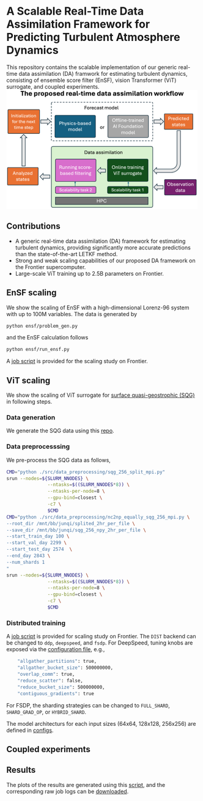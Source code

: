 # A Scalable Real-Time Data Assimilation Framework for Predicting Turbulent Atmosphere Dynamics
This repository contains the scalable implementation of our generic real-time data assimilation (DA) framwork for estimating turbulent dynamics, consisting of ensemble score filter (EnSF), vision Transformer (ViT) surrogate, and coupled experiments.    
<img src="./workflow.png" width="500">

## Contributions
- A generic real-time data assimilation (DA) framework for estimating turbulent dynamics, providing significantly more accurate predictions than the state-of-the-art LETKF method.
- Strong and weak scaling capabilities of our proposed DA framework on the Frontier supercomputer.
- Large-scale ViT training up to 2.5B parameters on Frontier.

## EnSF scaling 
We show the scaling of EnSF with a high-dimensional Lorenz-96 system with up to 100M variables. The data is generated by 
```bash
python ensf/problem_gen.py
```
and the EnSF calculation follows 
```bash
python ensf/run_ensf.py 
```
A [job script](./ensf/job.sb) is provided for the scaling study on Frontier. 

## ViT scaling 
We show the scaling of ViT surrogate for [surface quasi-geostrophic (SQG)](https://github.com/jswhit/sqgturb) in following steps. 

### Data generation
We generate the SQG data using this [repo](https://github.com/jswhit/sqgturb).

### Data preprocesssing
We pre-process the SQG data as follows,
```bash
CMD="python ./src/data_preprocessing/sqg_256_split_mpi.py"
srun --nodes=${SLURM_NNODES} \
               --ntasks=$((SLURM_NNODES*8)) \
               --ntasks-per-node=8 \
               --gpu-bind=closest \
               -c7 \
               $CMD
CMD="python ./src/data_preprocessing/nc2np_equally_sqg_256_mpi.py \
--root_dir /mnt/bb/junqi/splited_2hr_per_file \
--save_dir /mnt/bb/junqi/sqg_256_npy_2hr_per_file \
--start_train_day 100 \
--start_val_day 2299 \
--start_test_day 2574  \
--end_day 2843 \
--num_shards 1
"
srun --nodes=${SLURM_NNODES} \
               --ntasks=$((SLURM_NNODES*8)) \
               --ntasks-per-node=8 \
               --gpu-bind=closest \
               -c7 \
               $CMD
```
### Distributed training 
A [job script](./scrpits/job.sh) is provided for scaling study on Frontier. The `DIST` backend can be changed to `ddp`, `deepspeed`, and `fsdp`. For DeepSpeed, tuning knobs are exposed via the [configuration file](./configs/ds_config.yaml), e.g., 
```bash
    "allgather_partitions": true,
    "allgather_bucket_size": 500000000,
    "overlap_comm": true,
    "reduce_scatter": false,
    "reduce_bucket_size": 500000000,
    "contiguous_gradients": true
```
For FSDP, the sharding strategies can be changed to `FULL_SHARD`, `SHARD_GRAD_OP`, or `HYBRID_SHARD`. 

The model architecturs for each input sizes (64x64, 128x128, 256x256) are defined in [configs](./configs). 

## Coupled experiments

## Results
The plots of the results are generated using this [script](./plot.ipynb), and the corresponding raw job logs can be [downloaded](https://www.dropbox.com/scl/fo/yq9q60k8sjb2pknwij46t/AAXIzGohoFnCQ419YyXD6zI?rlkey=c2544bxgblrcezmycp8qtsfco&dl=0).  
